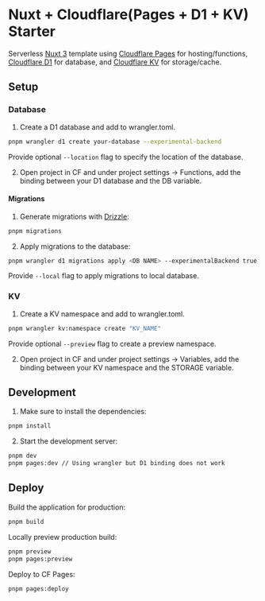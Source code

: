 # Nuxt + Cloudflare(Pages + D1 + KV) Starter

Serverless [Nuxt 3](https://nuxt.com) template using [Cloudflare Pages](https://developers.cloudflare.com/pages) for hosting/functions, [Cloudflare D1](https://developers.cloudflare.com/d1) for database, and [Cloudflare KV](https://developers.cloudflare.com/workers/runtime-apis/kv) for storage/cache.

## Setup

### Database

1. Create a D1 database and add to wrangler.toml.

```bash
pnpm wrangler d1 create your-database --experimental-backend
```

Provide optional `--location` flag to specify the location of the database.


2. Open project in CF and under project settings -> Functions, add the binding between your D1 database and the DB variable.

#### Migrations

1. Generate migrations with [Drizzle](https://orm.drizzle.team):

```bash
pnpm migrations
```

2. Apply migrations to the database:

```bash
pnpm wrangler d1 migrations apply <DB NAME> --experimentalBackend true
```

Provide `--local` flag to apply migrations to local database.

### KV

1. Create a KV namespace and add to wrangler.toml.

```bash
pnpm wrangler kv:namespace create "KV_NAME" 
```

Provide optional `--preview` flag to create a preview namespace.

2. Open project in CF and under project settings -> Variables, add the binding between your KV namespace and the STORAGE variable.


## Development

1. Make sure to install the dependencies:

```bash
pnpm install
```

2. Start the development server:

```bash
pnpm dev
pnpm pages:dev // Using wrangler but D1 binding does not work
```

## Deploy

Build the application for production:

```bash
pnpm build
```

Locally preview production build:

```bash
pnpm preview
pnpm pages:preview
```

Deploy to CF Pages:

```bash
pnpm pages:deploy
```
